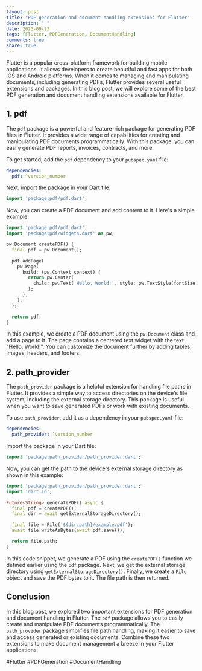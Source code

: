 ```yaml
---
layout: post
title: "PDF generation and document handling extensions for Flutter"
description: " "
date: 2023-09-23
tags: [Flutter, PDFGeneration, DocumentHandling]
comments: true
share: true
---
```


Flutter is a popular cross-platform framework for building mobile applications. It allows developers to create beautiful and fast apps for both iOS and Android platforms. When it comes to managing and manipulating documents, including generating PDFs, Flutter provides several useful extensions and packages. In this blog post, we will explore some of the best PDF generation and document handling extensions available for Flutter.

## 1. pdf

The `pdf` package is a powerful and feature-rich package for generating PDF files in Flutter. It provides a wide range of capabilities for creating and manipulating PDF documents programmatically. With this package, you can easily generate PDF reports, invoices, contracts, and more.

To get started, add the `pdf` dependency to your `pubspec.yaml` file:

```yaml
dependencies:
  pdf: ^version_number
```

Next, import the package in your Dart file:

```dart
import 'package:pdf/pdf.dart';
```

Now, you can create a PDF document and add content to it. Here's a simple example:

```dart
import 'package:pdf/pdf.dart';
import 'package:pdf/widgets.dart' as pw;

pw.Document createPDF() {
  final pdf = pw.Document();

  pdf.addPage(
    pw.Page(
      build: (pw.Context context) {
        return pw.Center(
          child: pw.Text('Hello, World!', style: pw.TextStyle(fontSize: 20)),
        );
      },
    ),
  );

  return pdf;
}
```

In this example, we create a PDF document using the `pw.Document` class and add a page to it. The page contains a centered text widget with the text "Hello, World!". You can customize the document further by adding tables, images, headers, and footers.

## 2. path_provider

The `path_provider` package is a helpful extension for handling file paths in Flutter. It provides a simple way to access directories on the device's file system, including the external storage directory. This package is useful when you want to save generated PDFs or work with existing documents.

To use `path_provider`, add it as a dependency in your `pubspec.yaml` file:

```yaml
dependencies:
  path_provider: ^version_number
```

Import the package in your Dart file:

```dart
import 'package:path_provider/path_provider.dart';
```

Now, you can get the path to the device's external storage directory as shown in this example:

```dart
import 'package:path_provider/path_provider.dart';
import 'dart:io';

Future<String> generatePDF() async {
  final pdf = createPDF();
  final dir = await getExternalStorageDirectory();

  final file = File('${dir.path}/example.pdf');
  await file.writeAsBytes(await pdf.save());

  return file.path;
}
```

In this code snippet, we generate a PDF using the `createPDF()` function we defined earlier using the `pdf` package. Next, we get the external storage directory using `getExternalStorageDirectory()`. Finally, we create a `File` object and save the PDF bytes to it. The file path is then returned.

## Conclusion

In this blog post, we explored two important extensions for PDF generation and document handling in Flutter. The `pdf` package allows you to easily create and manipulate PDF documents programmatically. The `path_provider` package simplifies file path handling, making it easier to save and access generated or existing documents. Combine these two extensions to make document management a breeze in your Flutter applications.

#Flutter #PDFGeneration #DocumentHandling